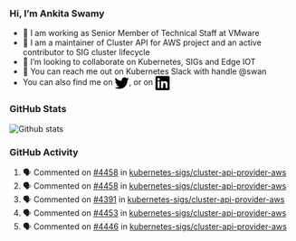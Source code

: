 ### Hi, I’m Ankita Swamy

- 💼 I am working as Senior Member of Technical Staff at VMware
- 👀 I am a maintainer of Cluster API for AWS project and an active contributor to SIG cluster lifecycle
- 💞️ I’m looking to collaborate on Kubernetes, SIGs and Edge IOT
- 💬 You can reach me out on Kubernetes Slack with handle @swan
- You can also find me on <a href="https://twitter.com/SwamyAnkita" target="blank"><img align="center" src="https://raw.githubusercontent.com/Ankitasw/Ankitasw/master/svg/twitter.svg" alt="Ankitasw" height="25" width="25" color="#1DA1f2" /></a>, or on <a href="https://www.linkedin.com/in/Ankitaswamy/" target="blank"><img align="center" src="https://raw.githubusercontent.com/Ankitasw/Ankitasw/master/svg/linkedin.svg" alt="Ankitasw" height="25" width="25" /></a>

### GitHub Stats
![Github stats](https://github-readme-stats.vercel.app/api?username=Ankitasw&count_private=true&show_icons=true&theme=tokyonight)

### GitHub Activity 
<!--START_SECTION:activity-->
1. 🗣 Commented on [#4458](https://github.com/kubernetes-sigs/cluster-api-provider-aws/pull/4458#issuecomment-1692777660) in [kubernetes-sigs/cluster-api-provider-aws](https://github.com/kubernetes-sigs/cluster-api-provider-aws)
2. 🗣 Commented on [#4458](https://github.com/kubernetes-sigs/cluster-api-provider-aws/pull/4458#issuecomment-1691838914) in [kubernetes-sigs/cluster-api-provider-aws](https://github.com/kubernetes-sigs/cluster-api-provider-aws)
3. 🗣 Commented on [#4391](https://github.com/kubernetes-sigs/cluster-api-provider-aws/issues/4391#issuecomment-1686433377) in [kubernetes-sigs/cluster-api-provider-aws](https://github.com/kubernetes-sigs/cluster-api-provider-aws)
4. 🗣 Commented on [#4453](https://github.com/kubernetes-sigs/cluster-api-provider-aws/pull/4453#issuecomment-1685793289) in [kubernetes-sigs/cluster-api-provider-aws](https://github.com/kubernetes-sigs/cluster-api-provider-aws)
5. 🗣 Commented on [#4446](https://github.com/kubernetes-sigs/cluster-api-provider-aws/pull/4446#issuecomment-1682203397) in [kubernetes-sigs/cluster-api-provider-aws](https://github.com/kubernetes-sigs/cluster-api-provider-aws)
<!--END_SECTION:activity-->

